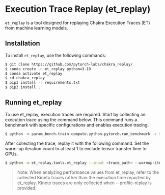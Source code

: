# Execution Trace Replay (et_replay)
`et_replay` is a tool designed for replaying Chakra Execution Traces (ET) from machine learning models.

## Installation
To install `et_replay`, use the following commands:

```bash
$ git clone https://github.com/pytorch-labs/chakra_replay/
$ conda create -n et_replay python=3.10
$ conda activate et_replay
$ cd chakra_replay
$ pip3 install -r requirements.txt
$ pip3 install .
```

## Running et_replay
To use et_replay, execution traces are required.
Start by collecting an execution trace using the command below. This command runs a benchmark with specific configurations and enables execution tracing.
```bash
$ python -m param_bench.train.compute.python.pytorch.run_benchmark -c train/compute/python/examples/pytorch/configs/simple_add.json --et
```

After collecting the trace, replay it with the following command. Set the warm-up iteration count to at least 1 to exclude tensor transfer time to GPUs.
```bash
$ python -m et_replay.tools.et_replay --input <trace_path> --warmup-iter 10 --iter 50 --compute --profile-replay
```

> Note: When analyzing performance values from et_replay, refer to the collected Kineto traces rather than the execution time reported by et_replay. Kineto traces are only collected when --profile-replay is provided.
